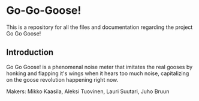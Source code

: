 # Go-Go-Goose!

This is a repository for all the files and documentation regarding the project Go Go Goose!

## Introduction

Go Go Goose! is a phenomenal noise meter that imitates the real gooses by honking and flapping it's wings when it hears too much noise, capitalizing on the goose revolution happening right now.

Makers: Mikko Kaasila, Aleksi Tuovinen, Lauri Suutari, Juho Bruun
